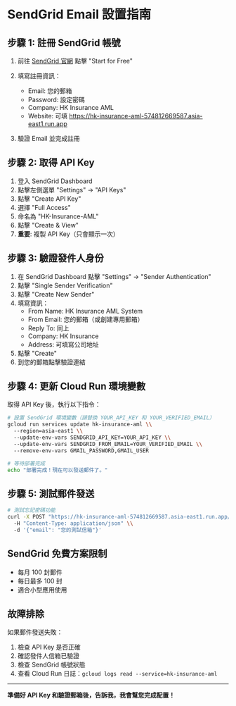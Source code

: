 # SendGrid Email 設置指南

## 步驟 1: 註冊 SendGrid 帳號

1. 前往 [SendGrid 官網](https://sendgrid.com/) 點擊 "Start for Free"
2. 填寫註冊資訊：
   - Email: 您的郵箱
   - Password: 設定密碼
   - Company: HK Insurance AML
   - Website: 可填 https://hk-insurance-aml-574812669587.asia-east1.run.app

3. 驗證 Email 並完成註冊

## 步驟 2: 取得 API Key

1. 登入 SendGrid Dashboard
2. 點擊左側選單 "Settings" → "API Keys"
3. 點擊 "Create API Key"
4. 選擇 "Full Access" 
5. 命名為 "HK-Insurance-AML"
6. 點擊 "Create & View"
7. **重要**: 複製 API Key（只會顯示一次）

## 步驟 3: 驗證發件人身份

1. 在 SendGrid Dashboard 點擊 "Settings" → "Sender Authentication"
2. 點擊 "Single Sender Verification"
3. 點擊 "Create New Sender"
4. 填寫資訊：
   - From Name: HK Insurance AML System
   - From Email: 您的郵箱（或創建專用郵箱）
   - Reply To: 同上
   - Company: HK Insurance
   - Address: 可填寫公司地址
5. 點擊 "Create"
6. 到您的郵箱點擊驗證連結

## 步驟 4: 更新 Cloud Run 環境變數

取得 API Key 後，執行以下指令：

```bash
# 設置 SendGrid 環境變數（請替換 YOUR_API_KEY 和 YOUR_VERIFIED_EMAIL）
gcloud run services update hk-insurance-aml \\
  --region=asia-east1 \\
  --update-env-vars SENDGRID_API_KEY=YOUR_API_KEY \\
  --update-env-vars SENDGRID_FROM_EMAIL=YOUR_VERIFIED_EMAIL \\
  --remove-env-vars GMAIL_PASSWORD,GMAIL_USER

# 等待部署完成
echo "部署完成！現在可以發送郵件了。"
```

## 步驟 5: 測試郵件發送

```bash
# 測試忘記密碼功能
curl -X POST "https://hk-insurance-aml-574812669587.asia-east1.run.app/forgot-password" \\
  -H "Content-Type: application/json" \\
  -d '{"email": "您的測試信箱"}'
```

## SendGrid 免費方案限制

- 每月 100 封郵件
- 每日最多 100 封
- 適合小型應用使用

## 故障排除

如果郵件發送失敗：
1. 檢查 API Key 是否正確
2. 確認發件人信箱已驗證
3. 檢查 SendGrid 帳號狀態
4. 查看 Cloud Run 日誌：`gcloud logs read --service=hk-insurance-aml`

---

**準備好 API Key 和驗證郵箱後，告訴我，我會幫您完成配置！**
